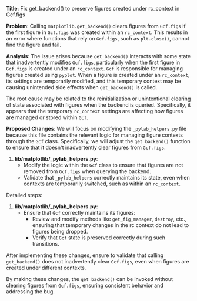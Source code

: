 **Title**: Fix get_backend() to preserve figures created under rc_context in Gcf.figs

**Problem**: 
Calling `matplotlib.get_backend()` clears figures from `Gcf.figs` if the first figure in `Gcf.figs` was created within an `rc_context`. This results in an error where functions that rely on `Gcf.figs`, such as `plt.close()`, cannot find the figure and fail.

**Analysis**:
The issue arises because `get_backend()` interacts with some state that inadvertently modifies `Gcf.figs`, particularly when the first figure in `Gcf.figs` is created under an `rc_context`. `Gcf` is responsible for managing figures created using `pyplot`. When a figure is created under an `rc_context`, its settings are temporarily modified, and this temporary context may be causing unintended side effects when `get_backend()` is called.

The root cause may be related to the reinitialization or unintentional clearing of state associated with figures when the backend is queried. Specifically, it appears that the temporary `rc_context` settings are affecting how figures are managed or stored within `Gcf`.

**Proposed Changes**:
We will focus on modifying the `_pylab_helpers.py` file because this file contains the relevant logic for managing figure contexts through the `Gcf` class. Specifically, we will adjust the `get_backend()` function to ensure that it doesn't inadvertently clear figures from `Gcf.figs`.

1. **lib/matplotlib/_pylab_helpers.py**:
   - Modify the logic within the `Gcf` class to ensure that figures are not removed from `Gcf.figs` when querying the backend.
   - Validate that `_pylab_helpers` correctly maintains its state, even when contexts are temporarily switched, such as within an `rc_context`.

Detailed steps:
1. **lib/matplotlib/_pylab_helpers.py**:
    - Ensure that `Gcf` correctly maintains its figures:
        - Review and modify methods like `get_fig_manager`, `destroy`, etc., ensuring that temporary changes in the rc context do not lead to figures being dropped.
        - Verify that `Gcf` state is preserved correctly during such transitions.

After implementing these changes, ensure to validate that calling `get_backend()` does not inadvertently clear `Gcf.figs`, even when figures are created under different contexts.

By making these changes, the `get_backend()` can be invoked without clearing figures from `Gcf.figs`, ensuring consistent behavior and addressing the bug.